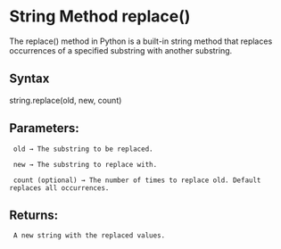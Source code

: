 # String Method replace()

The replace() method in Python is a built-in string method that replaces occurrences of a specified substring with another substring.

## Syntax

string.replace(old, new, count)

## Parameters:
     old → The substring to be replaced.

     new → The substring to replace with.

     count (optional) → The number of times to replace old. Default replaces all occurrences.


## Returns:
     A new string with the replaced values.

